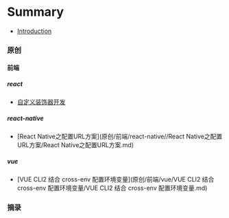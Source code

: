 # Summary
* [Introduction](README.md)
### 原创

#### 前端

##### react

* [自定义装饰器开发](原创/前端/react/自定义装饰器开发.md)

##### react-native

* [React Native之配置URL方案](原创/前端/react-native//React Native之配置URL方案/React Native之配置URL方案.md)

##### vue

* [VUE CLI2 结合 cross-env 配置环境变量](原创/前端/vue/VUE CLI2 结合 cross-env 配置环境变量/VUE CLI2 结合 cross-env 配置环境变量.md)

### 摘录